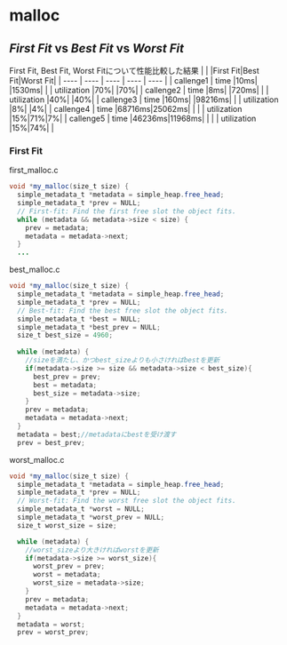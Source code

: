 # malloc 
## *First Fit* vs *Best Fit* vs *Worst Fit* 
First Fit, Best Fit, Worst Fitについて性能比較した結果
| | |First Fit|Best Fit|Worst Fit|
| ---- | ---- | ---- | ---- | ---- |
| callenge1 | time |10ms| |1530ms|
|           | utilization |70%| |70%|
| callenge2 | time |8ms| |720ms|
|           | utilization |40%| |40%|
| callenge3 | time |160ms| |98216ms|
|           | utilization |8%| |4%|
| callenge4 | time |68716ms|25062ms| |
|           | utilization |15%|71%|7%|
| callenge5 | time |46236ms|11968ms| |
|           | utilization |15%|74%| |

### First Fit 
first_malloc.c
```java
void *my_malloc(size_t size) {
  simple_metadata_t *metadata = simple_heap.free_head;
  simple_metadata_t *prev = NULL;
  // First-fit: Find the first free slot the object fits.
  while (metadata && metadata->size < size) {
    prev = metadata;
    metadata = metadata->next;
  }
  ...
```
best_malloc.c
```java
void *my_malloc(size_t size) {
  simple_metadata_t *metadata = simple_heap.free_head;
  simple_metadata_t *prev = NULL;
  // Best-fit: Find the best free slot the object fits.
  simple_metadata_t *best = NULL;
  simple_metadata_t *best_prev = NULL;
  size_t best_size = 4960;
  
  while (metadata) {
    //sizeを満たし、かつbest_sizeよりも小さければbestを更新
    if(metadata->size >= size && metadata->size < best_size){
      best_prev = prev;
      best = metadata;
      best_size = metadata->size;
    }
    prev = metadata;
    metadata = metadata->next;
  }
  metadata = best;//metadataにbestを受け渡す
  prev = best_prev;
```

worst_malloc.c
```java
void *my_malloc(size_t size) {
  simple_metadata_t *metadata = simple_heap.free_head;
  simple_metadata_t *prev = NULL;
  // Worst-fit: Find the worst free slot the object fits.
  simple_metadata_t *worst = NULL;
  simple_metadata_t *worst_prev = NULL;
  size_t worst_size = size;

  while (metadata) {
    //worst_sizeより大きければworstを更新
    if(metadata->size >= worst_size){
      worst_prev = prev;
      worst = metadata;
      worst_size = metadata->size;
    }
    prev = metadata;
    metadata = metadata->next;
  }
  metadata = worst;
  prev = worst_prev;
```
